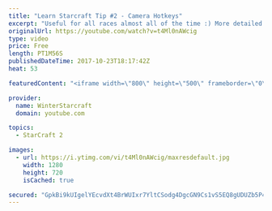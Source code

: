 ```yaml
---
title: "Learn Starcraft Tip #2 - Camera Hotkeys"
excerpt: "Useful for all races almost all of the time :) More detailed guides/tutorials under the learn to play starcraft playlist."
originalUrl: https://youtube.com/watch?v=t4Ml0nAWcig
type: video
price: Free
length: PT1M56S
publishedDateTime: 2017-10-23T18:17:42Z
heat: 53

featuredContent: "<iframe width=\"800\" height=\"500\" frameborder=\"0\" src=\"https://www.youtube.com/embed/t4Ml0nAWcig\" allow=\"accelerometer; autoplay; encrypted-media; gyroscope; picture-in-picture\" allowfullscreen></iframe>"

provider:
  name: WinterStarcraft
  domain: youtube.com

topics:
  - StarCraft 2

images:
  - url: https://i.ytimg.com/vi/t4Ml0nAWcig/maxresdefault.jpg
    width: 1280
    height: 720
    isCached: true

secured: "GpkBi9kUIgelYEcvdXt4BrWUIxr7YltCSodg4DgcGN9Cs1vS5EQ8gUDUZb5P46TJp1Z50jQfsZo2qGwQmFIvZNgFr97quCCA/ROyjs9No930AH46mPzfBsUMqnfKwv38HQyTuPDvkuXBNkocc+PiY0GgFIWAvATNGWwA7t24YE0ZFZVL7kvg0oQqRcyoI1IKjfLaQdsG45/bgrVSQGMbnVoheUVONaMld2EVAE/O2b+hw8HhbNPrE02ZwImKTWqXg9fbl/AR7yYIv6vwRS0TKp8OEvbECTppCGy+D0tJ3g5UKgQXdwCjXsC74vTV0U4aOAvhAj3wzSDOcjzH9W0FFKV5bNa6GKWiLBnFRSRCPw7Rkkkw0XIceN+UqIBFuCp/fFqU7hy3TRNcEYGVjhgJXKomO1MSKRJNF9t1ZwjCJd4=;zBuMZTCMCrdAuZALuu5gFQ=="
---
```


